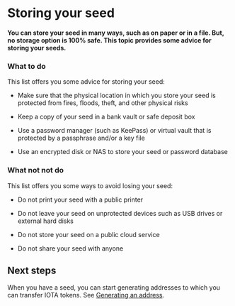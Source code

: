 # Storing your seed

**You can store your seed in many ways, such as on paper or in a file. But, no storage option is 100% safe. This topic provides some advice for storing your seeds.**

### What to do

This list offers you some advice for storing your seed:

- Make sure that the physical location in which you store your seed is protected from fires, floods, theft, and other physical risks

- Keep a copy of your seed in a bank vault or safe deposit box

- Use a password manager (such as KeePass) or virtual vault that is protected by a passphrase and/or a key file

- Use an encrypted disk or NAS to store your seed or password database

### What not not do

This list offers you some ways to avoid losing your seed:

- Do not print your seed with a public printer

- Do not leave your seed on unprotected devices such as USB drives or external hard disks

- Do not store your seed on a public cloud service

- Do not share your seed with anyone

## Next steps

When you have a seed, you can start generating addresses to which you can transfer IOTA tokens. See [Generating an address](../clients/generating-an-address.md).
